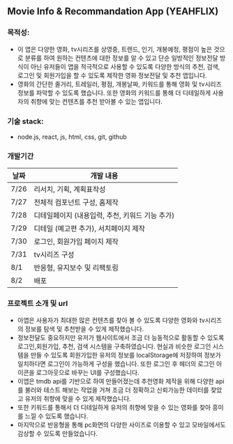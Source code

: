 ## Movie Info & Recommandation App (YEAHFLIX)

### 목적성:

- 이 앱은 다양한 영화, tv시리즈를 상영중, 트렌드, 인기, 개봉예정, 평점이 높은 것으로 분류를 하여 원하는 컨텐츠에 대한 정보를 알 수 있고 단순 일방적인 정보전달 방식이 아닌 유저들이 앱을 적극적으로 사용할 수 있도록 다양한 방식의 추천, 검색, 로그인 및 회원가입을 할 수 있도록 제작한 영화 정보전달 및 추천 앱입니다.
- 영화의 간단한 줄거리, 트레일러, 평점, 개봉날짜, 키워드를 통해 영화 및 tv시리즈 정보를 파악할 수 있도록 했습니다. 또한 영화의 키워드를 통해 더 디테일하게 사용자의 취향에 맞는 컨텐츠를 추천 받아볼 수 있는 앱입니다.

### 기술 stack:

- node.js, react, js, html, css, git, github

### 개발기간

| 날짜 | 개발 내용                                       |
| ---- | ----------------------------------------------- |
| 7/26 | 리서치, 기획, 계획표작성                        |
| 7/27 | 전체적 컴포넌트 구성, 홈제작                    |
| 7/28 | 디테일페이지 (내용입력, 추천, 키워드 기능 추가) |
| 7/29 | 디테일 (예고편 추가), 서치페이지 제작           |
| 7/30 | 로그인, 회원가입 페이지 제작                    |
| 7/31 | tv시리즈 구성                                   |
| 8/1  | 반응형, 유지보수 및 리팩토링                    |
| 8/2  | 배포                                            |

### 프로젝트 소개 및 url

- 아앱은 사용자가 최대한 많은 컨텐츠를 찾아 볼 수 있도록 다양한 영화와 tv시리즈의 정보를 탐색 및 추천받을 수 있게 제작했습니다.
- 정보전달도 중요하지만 유저가 웹사이트에서 조금 더 능동적으로 활동할 수 있도록 로그인,회원가입, 추천, 검색 시스템을 구축하였습니다. 현실과 비슷한 로그인 시스템을 만들 수 있도록 회원가입한 유저의 정보를 localStorage에 저장하여 정보가 일치하다면 로그인이 가능하게 구성을 했습니다. 또한 로그인 후 헤더의 로그인 아이콘을 로그아웃으로 바꾸는 UI를 구성했습니다.
- 이앱은 tmdb api를 기반으로 하여 만들어졌는데 추천영화 제작을 위해 다양한 api를 불러와 테스트 해보는 작업을 거쳐 조금 더 정확하고 신뢰가능한 데이터를 찾았고 유저의 취향에 맞을 수 있게 제작했습니다.
- 또한 키워드를 통해서 더 디테일하게 유저의 취향에 맞을 수 있는 영화를 찾아 흥미를 느낄 수 있도록 했습니다.
- 마지막으로 반응형을 통해 pc화면의 다양한 사이즈로 이용할 수 있고 모바일에서도 감상할 수 있도록 만들었습니다.
